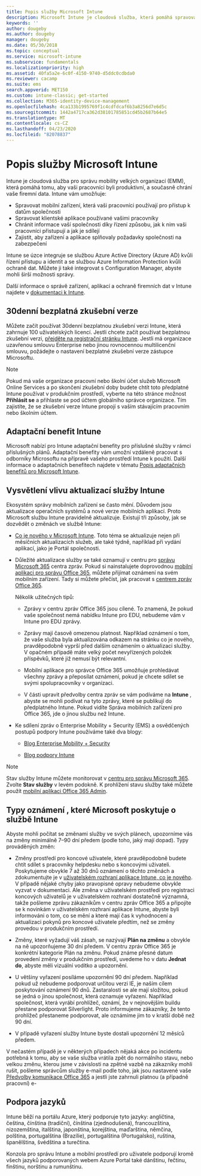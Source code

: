 ```yaml
---
title: Popis služby Microsoft Intune
description: Microsoft Intune je cloudová služba, která pomáhá spravovat zařízení s Windows, iOS/iPadOS, Mac OS X, Androidem a Windows Mobile.
keywords: ''
author: dougeby
ms.author: dougeby
manager: dougeby
ms.date: 05/30/2018
ms.topic: conceptual
ms.service: microsoft-intune
ms.subservice: fundamentals
ms.localizationpriority: high
ms.assetid: 40fa5a2e-6c0f-4150-9740-d5ddc0cdbda0
ms.reviewer: cacamp
ms.suite: ems
search.appverid: MET150
ms.custom: intune-classic; get-started
ms.collection: M365-identity-device-management
ms.openlocfilehash: 4ca133b1995769f1c4cdfdcaf6b3a8256d7e6d5c
ms.sourcegitcommit: 1442a4717ca362d38101785851cd45b2687b64e5
ms.translationtype: MT
ms.contentlocale: cs-CZ
ms.lasthandoff: 04/23/2020
ms.locfileid: "82078837"
---
```

# <a name="microsoft-intune-service-description"></a>Popis služby Microsoft Intune

Intune je cloudová služba pro správu mobility velkých organizací (EMM), která pomáhá tomu, aby vaši pracovníci byli produktivní, a současně chrání vaše firemní data. Intune vám umožňuje:
* Spravovat mobilní zařízení, která vaši pracovníci používají pro přístup k datům společnosti
* Spravovat klientské aplikace používané vašimi pracovníky
* Chránit informace vaší společnosti díky řízení způsobu, jak k nim vaši pracovníci přistupují a jak je sdílejí
* Zajistit, aby zařízení a aplikace splňovaly požadavky společnosti na zabezpečení

Intune se úzce integruje se službou Azure Active Directory (Azure AD) kvůli řízení přístupu a identit a se službou Azure Information Protection kvůli ochraně dat. Můžete ji také integrovat s Configuration Manager, abyste mohli širší možnosti správy.

Další informace o správě zařízení, aplikací a ochraně firemních dat v Intune najdete v [dokumentaci k Intune](../index.yml).

## <a name="30-day-free-trial"></a>30denní bezplatná zkušební verze
Můžete začít používat 30denní bezplatnou zkušební verzi Intune, která zahrnuje 100 uživatelských licencí. Jestli chcete začít používat bezplatnou zkušební verzi, [přejděte na registrační stránku Intune](https://admin.microsoft.com/Signup/Signup.aspx?OfferId=40BE278A-DFD1-470a-9EF7-9F2596EA7FF9&dl=INTUNE_A&ali=1#0%20). Jestli má organizace uzavřenou smlouvu Enterprise nebo jinou rovnocennou multilicenční smlouvu, požádejte o nastavení bezplatné zkušební verze zástupce Microsoftu.

> [!NOTE]
> Pokud má vaše organizace pracovní nebo školní účet služeb Microsoft Online Services a po skončení zkušební doby budete chtít toto předplatné Intune používat v produkčním prostředí, vyberte na této stránce možnost **Přihlásit se** a přihlaste se pod účtem globálního správce organizace. Tím zajistíte, že se zkušební verze Intune propojí s vaším stávajícím pracovním nebo školním účtem.

<!--- For a list of settings that you can set up on mobile devices, see:

- [Enrolled device management capabilities of Microsoft Intune](introduction-intune.md)

--->
## <a name="intune-onboarding-benefit"></a>Adaptační benefit Intune
Microsoft nabízí pro Intune adaptační benefity pro příslušné služby v rámci příslušných plánů. Adaptační benefity vám umožní vzdáleně pracovat s odborníky Microsoftu na přípravě vašeho prostředí Intune k použití. Další informace o adaptačních benefitech najdete v tématu [Popis adaptačních benefitů pro Microsoft Intune](https://go.microsoft.com/fwlink/?LinkId=619281).


## <a name="learn-how-intune-service-updates-affect-you"></a>Vysvětlení vlivu aktualizací služby Intune

Ekosystém správy mobilních zařízení se často mění. Důvodem jsou aktualizace operačních systémů a nové verze mobilních aplikací. Proto Microsoft službu Intune pravidelně aktualizuje. Existují tři způsoby, jak se dozvědět o změnách ve službě Intune:

- [Co je nového v Microsoft Intune](whats-new.md). Toto téma se aktualizuje nejen při měsíčních aktualizacích služeb, ale také týdně, například při vydání aplikací, jako je Portál společnosti.

- Důležité aktualizace služby se také oznamují v centru pro [správu Microsoft 365](https://admin.microsoft.com/) centra zpráv. Pokud si nainstalujete doprovodnou [mobilní aplikaci pro správu Office 365](https://support.office.com/article/Office-365-Admin-Mobile-App-e16f6421-2a1a-4142-bf9d-9846600a060a), můžete přijímat oznámení na svém mobilním zařízení. Tady si můžete přečíst, jak pracovat s [centrem zpráv Office 365](https://support.office.com/client/results?Shownav=true&ns=O365ENTADMIN&version=15&ver=15&HelpID=O365E_MCManageUpdates).

  Několik užitečných tipů:

  - Zprávy v centru zpráv Office 365 jsou cílené. To znamená, že pokud vaše společnost nemá nabídku Intune pro EDU, nebudeme vám v Intune pro EDU zprávy.

  - Zprávy mají časově omezenou platnost. Například oznámení o tom, že vaše služba byla aktualizována odkazem na stránku co je nového, pravděpodobně vyprší před dalším oznámením o aktualizaci služby. V opačném případě máte velký počet nevyřízených položek příspěvků, které již nemusí být relevantní.

  - Mobilní aplikace pro správce Office 365 umožňuje prohledávat všechny zprávy a přeposílat oznámení, pokud je chcete sdílet se svými spolupracovníky v organizaci.

  - V části upravit předvolby centra zpráv se vám podíváme na **Intune** , abyste se mohli podívat na tyto zprávy, které se publikují do předplatného Intune. Pokud vidíte Správa mobilních zařízení pro Office 365, jde o jinou službu než Intune.

- Ke sdílení zpráv o Enterprise Mobility + Security (EMS) a osvědčených postupů podpory Intune používáme také dva blogy:

  - [Blog Enterprise Mobility + Security](https://blogs.technet.microsoft.com/enterprisemobility/)

  - [Blog podpory Intune](https://blogs.technet.microsoft.com/intunesupport/)

> [!Note]
> Stav služby Intune můžete monitorovat v [centru pro správu Microsoft 365](https://admin.microsoft.com). Zvolte **Stav služby** v levém podokně. K prohlížení stavu služby také můžete použít [mobilní aplikaci Office 365 Admin](https://support.office.com/article/Office-365-Admin-Mobile-App-e16f6421-2a1a-4142-bf9d-9846600a060a).

## <a name="types-of-notices-microsoft-provides-about-the-intune-service"></a>Typy oznámení , které Microsoft poskytuje o službě Intune

Abyste mohli počítat se změnami služby ve svých plánech, upozorníme vás na změny minimálně 7–90 dní předem (podle toho, jaký mají dopad). Typy prováděných změn:

- Změny prostředí pro koncové uživatele, které pravděpodobně budete chtít sdílet s pracovníky helpdesku nebo s koncovými uživateli. Poskytujeme obvykle 7 až 30 dnů oznámení o těchto změnách a zdokumentujte je v [uživatelském rozhraní aplikace Intune, co je nového](whats-new-app-ui.md). V případě nějaké chyby jako pravopisné opravy nebudeme obvykle vyzvat v dokumentaci. Ale změna v uživatelském prostředí pro registraci koncových uživatelů je v uživatelském rozhraní dostatečně významná, takže pošleme zprávu zákazníkům v centru zpráv Office 365 a připojíte se k novinkám v uživatelském rozhraní aplikace Intune, abyste byli informováni o tom, co se mění a které mají čas k vyhodnocení a aktualizaci pokynů pro koncové uživatele předtím, než se změny provedou v produkčním prostředí.

- Změny, které vyžadují váš zásah, se nazývají **Plán na změnu** a obvykle na ně upozorňujeme 30 dní předem. V centru zpráv Office 365 je konkrétní kategorie Plán na změnu. Pokud známe přesné datum provedení změny v produkčním prostředí, uvedeme ho v datu **Jednat do**, abyste měli vizuální vodítko a upozornění.

- U většiny vyřazení posíláme upozornění 90 dní předem. Například pokud už nebudeme podporovat určitou verzi IE, je naším cílem poskytování oznámení 90 dnů. Zastaralosti se ale mají složitou, pokud se jedná o jinou společnost, která oznamuje vyřazení. Například společnost, která vyrábí prohlížeč, oznámí, že v nejnovějším buildu přestane podporovat Silverlight. Proto informujeme zákazníky, že tento prohlížeč přestaneme podporovat, ale oznámíme jim to v kratší době než 90 dní.

- V případě vyřazení služby Intune byste dostali upozornění 12 měsíců předem.

V nečastém případě je v některých případech nějaká akce po incidentu potřebná k tomu, aby se vaše služba vrátila zpět do normálního stavu, nebo velkou změnu, kterou jsme v závislosti na zpětné vazbě na zákazníky mohli rušit, pošleme správcům služby e-mail podle toho, jak jsou nastavené vaše [Předvolby komunikace Office 365](https://support.office.com/article/Change-your-contact-preferences-for-communications-from-Microsoft-6f70de1b-a64d-4498-bfbd-be8c83a9c0fc) a jestli jste zahrnuli platnou (a případně pracovní) e-  


<!--- ## Choose the management solution that's right for you
You can set up Intune in several ways to manage and help protect your company's mobile devices and computers (referred to as **devices** in this article).

- **Intune stand-alone configuration.** Use the web-based admin console in Intune to manage devices in your organization. Intune can be used without any on-premises IT infrastructure. If you use Intune with Active Directory Domain Services, you can use domain user accounts that you manage with Domain Services with Intune.

--->

## <a name="language-support"></a>Podpora jazyků
Intune běží na portálu Azure, který podporuje tyto jazyky: angličtina, čeština, čínština (tradiční), čínština (zjednodušená), francouzština, nizozemština, italština, japonština, korejština, maďarština, němčina, polština, portugalština (Brazílie), portugalština (Portugalsko), ruština, španělština, švédština a turečtina.

Konzola pro správu Intune a mobilní prostředí pro uživatele podporují kromě všech jazyků podporovaných webem Azure Portal také dánštinu, řečtinu, finštinu, norštinu a rumunštinu.

<!--- ## Learn more about Intune
Use these resources to learn more about Intune:

- The [Microsoft Intune Trust Center](https://www.microsoft.com/server-cloud/products/intune-trust-center/) provides information about the security, privacy, and compliance practices of Intune, and it describes some of Intune's certifications.

- [Enrolled device management capabilities of Microsoft Intune](introduction-intune.md)--->
